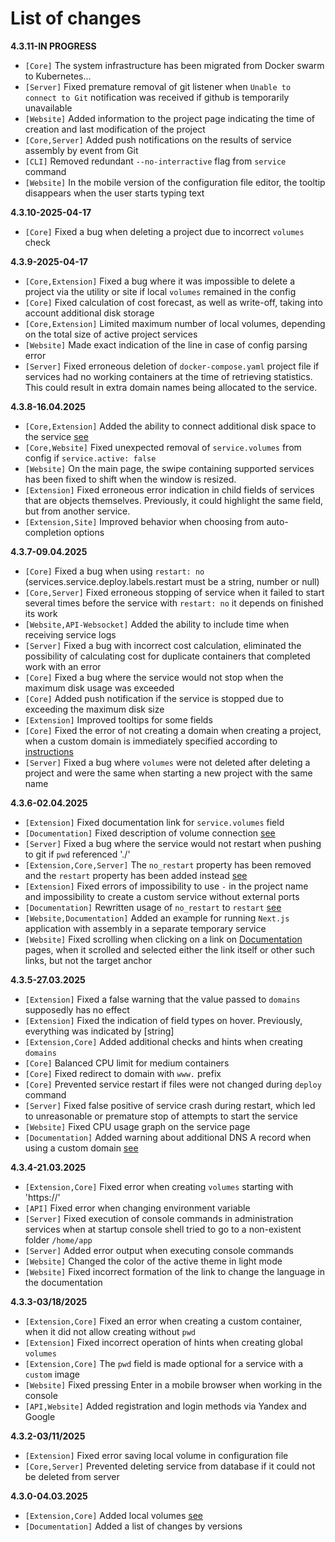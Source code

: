 # List of changes

**4.3.11-IN PROGRESS**

- `[Core]` The system infrastructure has been migrated from Docker swarm to Kubernetes...
- `[Server]` Fixed premature removal of git listener when `Unable to connect to Git` notification was received if github is temporarily unavailable
- `[Website]` Added information to the project page indicating the time of creation and last modification of the project
- `[Core,Server]` Added push notifications on the results of service assembly by event from Git
- `[CLI]` Removed redundant `--no-interractive` flag from `service` command
- `[Website]` In the mobile version of the configuration file editor, the tooltip disappears when the user starts typing text

**4.3.10-2025-04-17**

- `[Core]` Fixed a bug when deleting a project due to incorrect `volumes` check

**4.3.9-2025-04-17**

- `[Core,Extension]` Fixed a bug where it was impossible to delete a project via the utility or site if local `volumes` remained in the config
- `[Core]` Fixed calculation of cost forecast, as well as write-off, taking into account additional disk storage
- `[Core,Extension]` Limited maximum number of local volumes, depending on the total size of active project services
- `[Website]` Made exact indication of the line in case of config parsing error
- `[Server]` Fixed erroneous deletion of `docker-compose.yaml` project file if services had no working containers at the time of retrieving statistics. This could result in extra domain names being allocated to the service.

**4.3.8-16.04.2025**

- `[Core,Extension]` Added the ability to connect additional disk space to the service [see](./ConfigFile.md#service-deploy-storage)
- `[Core,Website]` Fixed unexpected removal of `service.volumes` from config if `service.active: false`
- `[Website]` On the main page, the swipe containing supported services has been fixed to shift when the window is resized.
- `[Extension]` Fixed erroneous error indication in child fields of services that are objects themselves. Previously, it could highlight the same field, but from another service.
- `[Extension,Site]` Improved behavior when choosing from auto-completion options

**4.3.7-09.04.2025**

- `[Core]` Fixed a bug when using `restart: no` (services.service.deploy.labels.restart must be a string, number or null)
- `[Core,Server]` Fixed erroneous stopping of service when it failed to start several times before the service with `restart: no` it depends on finished its work
- `[Website,API-Websocket]` Added the ability to include time when receiving service logs
- `[Server]` Fixed a bug with incorrect cost calculation, eliminated the possibility of calculating cost for duplicate containers that completed work with an error
- `[Core]` Fixed a bug where the service would not stop when the maximum disk usage was exceeded
- `[Core]` Added push notification if the service is stopped due to exceeding the maximum disk size
- `[Extension]` Improved tooltips for some fields
- `[Core]` Fixed the error of not creating a domain when creating a project, when a custom domain is immediately specified according to [instructions](./ConfigFile.md#custom-domain)
- `[Server]` Fixed a bug where `volumes` were not deleted after deleting a project and were the same when starting a new project with the same name

**4.3.6-02.04.2025**

- `[Extension]` Fixed documentation link for `service.volumes` field
- `[Documentation]` Fixed description of volume connection [see](./ConfigFile.md#service-volumes)
- `[Server]` Fixed a bug where the service would not restart when pushing to git if `pwd` referenced './'
- `[Extension,Core,Server]` The `no_restart` property has been removed and the `restart` property has been added instead [see](./ConfigFile.md#service-restart)
- `[Extension]` Fixed errors of impossibility to use `-` in the project name and impossibility to create a custom service without external ports
- `[Documentation]` Rewritten usage of `no_restart` to `restart` [see](./ConfigFile.md#service-restart)
- `[Website,Documentation]` Added an example for running `Next.js` application with assembly in a separate temporary service
- `[Website]` Fixed scrolling when clicking on a link on [Documentation](./ConfigFile.md) pages, when it scrolled and selected either the link itself or other such links, but not the target anchor

**4.3.5-27.03.2025**

- `[Extension]` Fixed a false warning that the value passed to `domains` supposedly has no effect
- `[Extension]` Fixed the indication of field types on hover. Previously, everything was indicated by [string]
- `[Extension,Core]` Added additional checks and hints when creating `domains`
- `[Core]` Balanced CPU limit for medium containers
- `[Core]` Fixed redirect to domain with `www.` prefix
- `[Core]` Prevented service restart if files were not changed during `deploy` command
- `[Server]` Fixed false positive of service crash during restart, which led to unreasonable or premature stop of attempts to start the service
- `[Website]` Fixed CPU usage graph on the service page
- `[Documentation]` Added warning about additional DNS A record when using a custom domain [see](./ConfigFile.md##custom-domain)

**4.3.4-21.03.2025**

- `[Extension,Core]` Fixed error when creating `volumes` starting with 'https://'
- `[API]` Fixed error when changing environment variable
- `[Server]` Fixed execution of console commands in administration services when at startup console shell tried to go to a non-existent folder `/home/app`
- `[Server]` Added error output when executing console commands
- `[Website]` Changed the color of the active theme in light mode
- `[Website]` Fixed incorrect formation of the link to change the language in the documentation

**4.3.3-03/18/2025**

- `[Extension,Core]` Fixed an error when creating a custom container, when it did not allow creating without `pwd`
- `[Extension]` Fixed incorrect operation of hints when creating global `volumes`
- `[Extension,Core]` The `pwd` field is made optional for a service with a `custom` image
- `[Website]` Fixed pressing Enter in a mobile browser when working in the console
- `[API,Website]` Added registration and login methods via Yandex and Google

**4.3.2-03/11/2025**

- `[Extension]` Fixed error saving local volume in configuration file
- `[Core,Server]` Prevented deleting service from database if it could not be deleted from server

**4.3.0-04.03.2025**

- `[Extension,Core]` Added local volumes [see](./ConfigFile.md#volumes)
- `[Documentation]` Added a list of changes by versions
